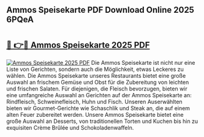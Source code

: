 ## Ammos Speisekarte PDF Download Online 2025 6PQeA

# <h2><a href="http://gccivf.nevu.top/?p=Ammos+Speisekarte">🔗 👉🔴 Ammos Speisekarte 2025 PDF</a></h2>

[![Ammos Speisekarte 2025 PDF](https://i.imgur.com/dBaPXMq.png)](http://gccivf.nevu.top/?p=Ammos+Speisekarte)
Die Ammos Speisekarte ist nicht nur eine Liste von Gerichten, sondern auch die Möglichkeit, etwas Leckeres zu wählen. Die Ammos Speisekarte unseres Restaurants bietet eine große Auswahl an frischem Gemüse und Obst für die Zubereitung von leichten und frischen Salaten. Für diejenigen, die Fleisch bevorzugen, bieten wir eine umfangreiche Auswahl an Gerichten auf der Ammos Speisekarte an: Rindfleisch, Schweinefleisch, Huhn und Fisch. Unseren Auserwählten bieten wir Gourmet-Gerichte wie Schaschlik und Steak an, die auf einem alten Feuer zubereitet werden. Unsere Ammos Speisekarte bietet eine große Auswahl an Desserts, von traditionellen Torten und Kuchen bis hin zu exquisiten Crème Brûlée und Schokoladenwaffeln.
